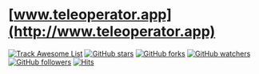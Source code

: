 # [www.teleoperator.app](http://www.teleoperator.app)


[![Track Awesome List](https://www.trackawesomelist.com/badge.svg)](https://www.trackawesomelist.com/teleoperator-app/contribution) [![GitHub stars](https://img.shields.io/github/stars/teleoperator-app/www.svg?style=flat&label=Star)](https://github.com/teleoperator-app/contribution/stargazers) [![GitHub forks](https://img.shields.io/github/forks/teleoperator-app/www.svg?style=flat&label=Fork)](https://github.com/teleoperator-app/contribution/fork) [![GitHub watchers](https://img.shields.io/github/watchers/teleoperator-app/www.svg?style=flat&label=Watch)](https://github.com/teleoperator-app/contribution/watchers) [![GitHub followers](https://img.shields.io/github/followers/teleoperator-app.svg?label=Follow)](https://github.com/teleoperator-app) [![Hits](https://hits.seeyoufarm.com/api/count/incr/badge.svg?url=https%3A%2F%2Fgithub.com%2Fteleoperator-app%2Fwww&count_bg=%2379C83D&title_bg=%23555555&icon=&icon_color=%23E7E7E7&title=hits&edge_flat=true)](https://hits.seeyoufarm.com)

